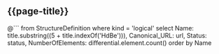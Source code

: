 ## {{page-title}}


@```
	from StructureDefinition
	where kind = 'logical'
	select 
	Name: title.substring((5 + title.indexOf('HdBe'))), 
	Canonical_URL: url,
	Status: status,
    NumberOfElements: differential.element.count()
	order by Name 
```